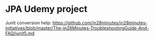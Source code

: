 # JPA Udemy project

Junit conversion help:
https://github.com/in28minutes/in28minutes-initiatives/blob/master/The-in28Minutes-TroubleshootingGuide-And-FAQ/junit5.md